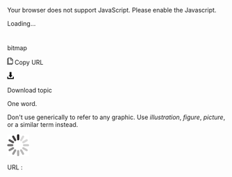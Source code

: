 Your browser does not support JavaScript. Please enable the Javascript.

Loading...

# 

bitmap

![Copy URL](bitmap_files/Copy.png)
Copy URL

![Download](bitmap_files/Download.png)

Download topic

One word. 

Don't use generically to refer to any graphic. Use *illustration*, *figure*, *picture*, or a similar term instead.

![In progress](bitmap_files/activity-large.gif)

URL :
